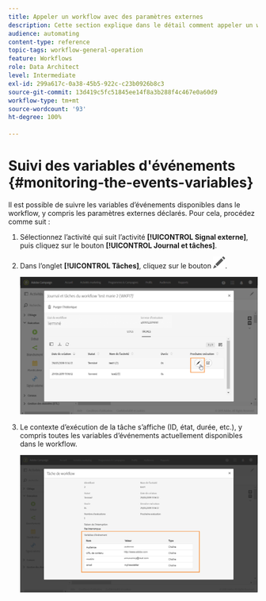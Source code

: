 ```yaml
---
title: Appeler un workflow avec des paramètres externes
description: Cette section explique dans le détail comment appeler un workflow avec des paramètres externes.
audience: automating
content-type: reference
topic-tags: workflow-general-operation
feature: Workflows
role: Data Architect
level: Intermediate
exl-id: 299a617c-0a38-45b5-922c-c23b0926b8c3
source-git-commit: 13d419c5fc51845ee14f8a3b288f4c467e0a60d9
workflow-type: tm+mt
source-wordcount: '93'
ht-degree: 100%

---
```


# Suivi des variables d&#39;événements {#monitoring-the-events-variables}

Il est possible de suivre les variables d’événements disponibles dans le workflow, y compris les paramètres externes déclarés. Pour cela, procédez comme suit :

1. Sélectionnez l’activité qui suit l’activité **[!UICONTROL Signal externe]**, puis cliquez sur le bouton **[!UICONTROL Journal et tâches]**.
1. Dans l’onglet **[!UICONTROL Tâches]**, cliquez sur le bouton ![](assets/edit_darkgrey-24px.png).

   ![](assets/extsignal_monitoring_2.png)

1. Le contexte d’exécution de la tâche s’affiche (ID, état, durée, etc.), y compris toutes les variables d’événements actuellement disponibles dans le workflow.

   ![](assets/extsignal_monitoring_3.png)
